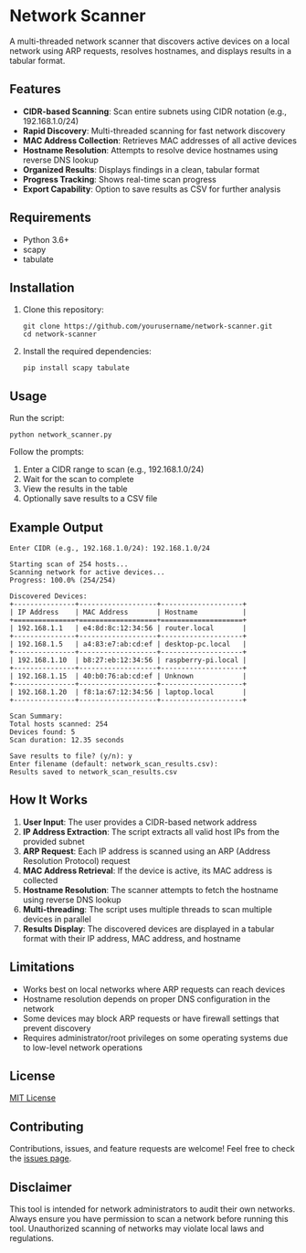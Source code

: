 # Network Scanner

A multi-threaded network scanner that discovers active devices on a local network using ARP requests, resolves hostnames, and displays results in a tabular format.

## Features

- **CIDR-based Scanning**: Scan entire subnets using CIDR notation (e.g., 192.168.1.0/24)
- **Rapid Discovery**: Multi-threaded scanning for fast network discovery
- **MAC Address Collection**: Retrieves MAC addresses of all active devices
- **Hostname Resolution**: Attempts to resolve device hostnames using reverse DNS lookup
- **Organized Results**: Displays findings in a clean, tabular format
- **Progress Tracking**: Shows real-time scan progress
- **Export Capability**: Option to save results as CSV for further analysis

## Requirements

- Python 3.6+
- scapy
- tabulate

## Installation

1. Clone this repository:

   ```
   git clone https://github.com/yourusername/network-scanner.git
   cd network-scanner
   ```

2. Install the required dependencies:
   ```
   pip install scapy tabulate
   ```

## Usage

Run the script:

```
python network_scanner.py
```

Follow the prompts:

1. Enter a CIDR range to scan (e.g., 192.168.1.0/24)
2. Wait for the scan to complete
3. View the results in the table
4. Optionally save results to a CSV file

## Example Output

```
Enter CIDR (e.g., 192.168.1.0/24): 192.168.1.0/24

Starting scan of 254 hosts...
Scanning network for active devices...
Progress: 100.0% (254/254)

Discovered Devices:
+---------------+-------------------+--------------------+
| IP Address    | MAC Address       | Hostname           |
+===============+===================+====================+
| 192.168.1.1   | e4:8d:8c:12:34:56 | router.local       |
+---------------+-------------------+--------------------+
| 192.168.1.5   | a4:83:e7:ab:cd:ef | desktop-pc.local   |
+---------------+-------------------+--------------------+
| 192.168.1.10  | b8:27:eb:12:34:56 | raspberry-pi.local |
+---------------+-------------------+--------------------+
| 192.168.1.15  | 40:b0:76:ab:cd:ef | Unknown            |
+---------------+-------------------+--------------------+
| 192.168.1.20  | f8:1a:67:12:34:56 | laptop.local       |
+---------------+-------------------+--------------------+

Scan Summary:
Total hosts scanned: 254
Devices found: 5
Scan duration: 12.35 seconds

Save results to file? (y/n): y
Enter filename (default: network_scan_results.csv):
Results saved to network_scan_results.csv
```

## How It Works

1. **User Input**: The user provides a CIDR-based network address
2. **IP Address Extraction**: The script extracts all valid host IPs from the provided subnet
3. **ARP Request**: Each IP address is scanned using an ARP (Address Resolution Protocol) request
4. **MAC Address Retrieval**: If the device is active, its MAC address is collected
5. **Hostname Resolution**: The scanner attempts to fetch the hostname using reverse DNS lookup
6. **Multi-threading**: The script uses multiple threads to scan multiple devices in parallel
7. **Results Display**: The discovered devices are displayed in a tabular format with their IP address, MAC address, and hostname

## Limitations

- Works best on local networks where ARP requests can reach devices
- Hostname resolution depends on proper DNS configuration in the network
- Some devices may block ARP requests or have firewall settings that prevent discovery
- Requires administrator/root privileges on some operating systems due to low-level network operations

## License

[MIT License](LICENSE)

## Contributing

Contributions, issues, and feature requests are welcome! Feel free to check the [issues page](https://github.com/AkshayRane05/Network-Scanner/issues).

## Disclaimer

This tool is intended for network administrators to audit their own networks. Always ensure you have permission to scan a network before running this tool. Unauthorized scanning of networks may violate local laws and regulations.
